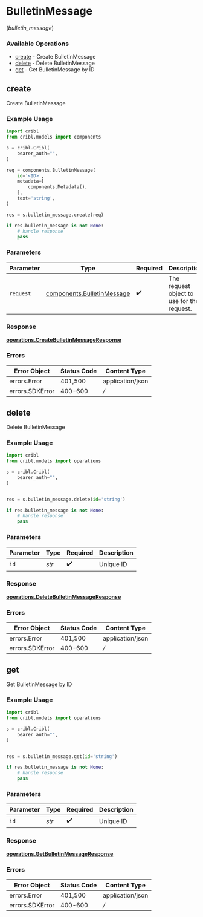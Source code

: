 # BulletinMessage
(*bulletin_message*)

### Available Operations

* [create](#create) - Create BulletinMessage
* [delete](#delete) - Delete BulletinMessage
* [get](#get) - Get BulletinMessage by ID

## create

Create BulletinMessage

### Example Usage

```python
import cribl
from cribl.models import components

s = cribl.Cribl(
    bearer_auth="",
)

req = components.BulletinMessage(
    id='<ID>',
    metadata=[
        components.Metadata(),
    ],
    text='string',
)

res = s.bulletin_message.create(req)

if res.bulletin_message is not None:
    # handle response
    pass
```

### Parameters

| Parameter                                                                | Type                                                                     | Required                                                                 | Description                                                              |
| ------------------------------------------------------------------------ | ------------------------------------------------------------------------ | ------------------------------------------------------------------------ | ------------------------------------------------------------------------ |
| `request`                                                                | [components.BulletinMessage](../../models/components/bulletinmessage.md) | :heavy_check_mark:                                                       | The request object to use for the request.                               |


### Response

**[operations.CreateBulletinMessageResponse](../../models/operations/createbulletinmessageresponse.md)**
### Errors

| Error Object     | Status Code      | Content Type     |
| ---------------- | ---------------- | ---------------- |
| errors.Error     | 401,500          | application/json |
| errors.SDKError  | 400-600          | */*              |

## delete

Delete BulletinMessage

### Example Usage

```python
import cribl
from cribl.models import operations

s = cribl.Cribl(
    bearer_auth="",
)


res = s.bulletin_message.delete(id='string')

if res.bulletin_message is not None:
    # handle response
    pass
```

### Parameters

| Parameter          | Type               | Required           | Description        |
| ------------------ | ------------------ | ------------------ | ------------------ |
| `id`               | *str*              | :heavy_check_mark: | Unique ID          |


### Response

**[operations.DeleteBulletinMessageResponse](../../models/operations/deletebulletinmessageresponse.md)**
### Errors

| Error Object     | Status Code      | Content Type     |
| ---------------- | ---------------- | ---------------- |
| errors.Error     | 401,500          | application/json |
| errors.SDKError  | 400-600          | */*              |

## get

Get BulletinMessage by ID

### Example Usage

```python
import cribl
from cribl.models import operations

s = cribl.Cribl(
    bearer_auth="",
)


res = s.bulletin_message.get(id='string')

if res.bulletin_message is not None:
    # handle response
    pass
```

### Parameters

| Parameter          | Type               | Required           | Description        |
| ------------------ | ------------------ | ------------------ | ------------------ |
| `id`               | *str*              | :heavy_check_mark: | Unique ID          |


### Response

**[operations.GetBulletinMessageResponse](../../models/operations/getbulletinmessageresponse.md)**
### Errors

| Error Object     | Status Code      | Content Type     |
| ---------------- | ---------------- | ---------------- |
| errors.Error     | 401,500          | application/json |
| errors.SDKError  | 400-600          | */*              |
